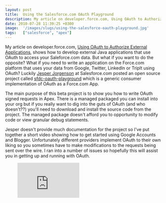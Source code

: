 ```yaml
---
layout: post
title:  Using the Salesforce.com OAuth Playground
description: My article on developer.force.com, Using OAuth to Authorize External Applications  , shows how to develop external Java applications that use OAuth to access your Saleforce.com data. But what if you want to do the opposite? What if you need to write an application on the Force.com platform that uses your data from Google, Twitter, LinkedIn or TripIt using OAuth? Luckily Jesper Jorgenson  at Salesforce.com posted an open source project called sfdc-oauth-playground which is a generic consumer impl
date: 2010-07-28 11:39:25 +0300
image:  '/images/slugs/using-the-salesforce-oauth-playground.jpg'
tags:   ["salesforce", "apex"]
---
```

<p>My article on developer.force.com, <a href="http://wiki.developerforce.com/index.php/Using_OAuth_to_Authorize_External_Applications">Using OAuth to Authorize External Applications</a>, shows how to develop external Java applications that use OAuth to access your Saleforce.com data. But what if you want to do the opposite? What if you need to write an application on the Force.com platform that uses your data from Google, Twitter, LinkedIn or TripIt using OAuth? Luckily <a href="http://twitter.com/jesperfj">Jesper Jorgenson</a> at Salesforce.com posted an open source project called <a href="http://code.google.com/p/sfdc-oauth-playground/">sfdc-oauth-playground</a> which is a generic consumer implementation of OAuth as a Force.com App.</p>
<p>The main purpose of this beta project is to show you how to write OAuth signed requests in Apex. There is a managed packaged you can install into your org but if you really want to dig into the guts of OAuth (and who doesn't??) you'll need to download and install the source code from the project. The managed package doesn't afford you to opportunity to modify code or view granular debug statements.</p>
<p>Jesper doesn't provide much documentation for the project so I've put together a short video showing how to get started using Google Accounts and Blogger. Unfortunately different providers implement OAuth to their own liking so you sometimes have to make modifications to the requests being sent over the wire. I ran into a number of issues so hopefully this will assist you in getting up and running with OAuth.</p>
<figure class="kg-card kg-embed-card"><iframe width="200" height="113" src="https://www.youtube.com/embed/sXJxG6zWSZA?feature=oembed" frameborder="0" allow="accelerometer; autoplay; clipboard-write; encrypted-media; gyroscope; picture-in-picture" allowfullscreen></iframe></figure>

